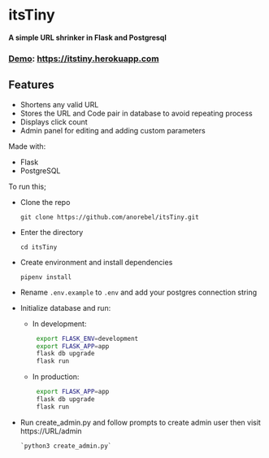 # itsTiny

**A simple URL shrinker in Flask and Postgresql**

### [Demo](https://itstiny.herokuapp.com): https://itstiny.herokuapp.com

## Features

* Shortens any valid URL
* Stores the URL and Code pair in database to avoid repeating process
* Displays click count
* Admin panel for editing and adding custom parameters

Made with:

 - Flask
 - PostgreSQL

To run this;
 
  - Clone the repo
  
	`git clone https://github.com/anorebel/itsTiny.git`
 
  - Enter the directory
  
	  `cd itsTiny`
 
  - Create environment and install dependencies
  
	  `pipenv install`

  - Rename `.env.example` to `.env` and add your postgres connection string

  - Initialize database and run:
 	- In development:
	 	```bash
	 	 export FLASK_ENV=development
	 	 export FLASK_APP=app
	 	 flask db upgrade
	 	 flask run
	 	```
	 	
	 - In production:
	 	```bash
	 	 export FLASK_APP=app
	 	 flask db upgrade
	 	 flask run
	 	```

  - Run create_admin.py and follow prompts to create admin user then visit https://URL/admin

  		`python3 create_admin.py`
